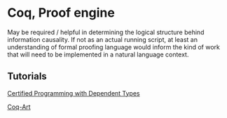 # Coq, Proof engine

May be required / helpful in determining the logical structure behind information causality. If not as an actual running script, at least an understanding of formal proofing language would inform the kind of work that will need to be implemented in a natural language context.

## Tutorials

[Certified Programming with Dependent Types](http://adam.chlipala.net/cpdt/)

[Coq-Art](https://github.com/coq-community/coq-art)